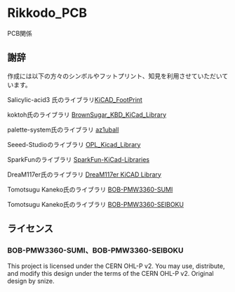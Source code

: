 # Rikkodo_PCB

PCB関係

## 謝辞

作成には以下の方々のシンボルやフットプリント、知見を利用させていただいています。

Salicylic-acid3 氏のライブラリ[KiCAD_FootPrint](https://github.com/Salicylic-acid3/KiCAD_FootPrint)

koktoh氏のライブラリ [BrownSugar_KBD_KiCad_Library](https://github.com/koktoh/BrownSugar_KBD_KiCad_Library/tree/master)

palette-system氏のライブラリ [az1uball](https://github.com/palette-system/az1uball/tree/main/kicad)

Seeed-Studioのライブラリ [OPL_Kicad_Library](https://github.com/Seeed-Studio/OPL_Kicad_Library?tab=readme-ov-file#jump2)

SparkFunのライブラリ [SparkFun-KiCad-Libraries](https://github.com/sparkfun/SparkFun-KiCad-Libraries.git)

DreaM117er氏のライブラリ [DreaM117er KiCAD Library](https://github.com/DreaM117er/DreaM117er-keebLibrary.git)

Tomotsugu Kaneko氏のライブラリ [BOB-PMW3360-SUMI](https://github.com/snize/BOB-PMW3360-SUMI)

Tomotsugu Kaneko氏のライブラリ [BOB-PMW3360-SEIBOKU](https://github.com/snize/BOB-PMW3610-SEIBOKU)

## ライセンス

### BOB-PMW3360-SUMI、BOB-PMW3360-SEIBOKU

This project is licensed under the CERN OHL-P v2. You may use, distribute, and modify this design under the terms of the CERN OHL-P v2. Original design by snize.
